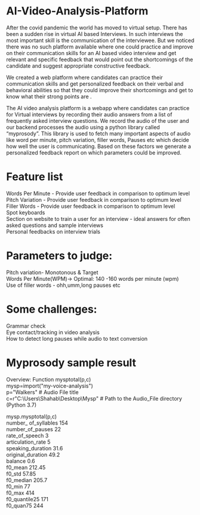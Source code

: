 # AI-Video-Analysis-Platform
After the covid pandemic the world has moved to virtual setup. There has been a sudden rise in virtual AI based Interviews. In such interviews the most important skill is the communication of the interviewee. But we noticed there was no such platform available where one could practice and improve on their communication skills for an AI based video interview and get relevant and specific feedback that would point out the shortcomings of the candidate and suggest appropriate constructive feedback.</Br>

We created a web platform where candidates can practice their communication skills and get personalized feedback on their verbal and behavioral abilities so that they could improve their shortcomings and get to know what their strong points are .</Br>

The AI video analysis platform is a webapp where candidates can practice for Virtual interviews by recording their audio answers from a list of frequently asked interview questions. We record the audio of the user and our backend processes the audio using a python library called “myprosody”. This library is used to fetch many important aspects of audio like word per minute, pitch variation, filler words, Pauses etc which decide how well the user is communicating. Based on these factors we generate a personalized feedback report on which parameters could be improved.</Br>

# Feature list
Words Per Minute - Provide user feedback in comparison to optimum level </Br>
Pitch Variation - Provide user feedback in comparison to optimum level </Br>
Filler Words - Provide user feedback in comparison to optimum level </Br>
Spot keyboards </Br>
Section on website to train a user for an interview - ideal answers for often asked questions and sample interviews </Br>
Personal feedbacks on interview trials </Br>

# Parameters to judge:
Pitch variation- Monotonous & Target </Br>
Words Per Minute(WPM)-> Optimal: 140 -160 words per minute (wpm) </Br>
Use of filler words - ohh,umm,long pauses etc </Br>

# Some challenges:
Grammar check </Br>
Eye contact/tracking in video analysis </Br>
How to detect long pauses while audio to text conversion </Br>

# Myprosody sample result
Overview: Function mysptotal(p,c) </Br>
mysp=import("my-voice-analysis") </Br>
p="Walkers" # Audio File title </Br>
c=r"C:\Users\Shahab\Desktop\Mysp" # Path to the Audio_File directory (Python 3.7) </Br>

mysp.mysptotal(p,c) </Br>
number_ of_syllables 154 </Br>
number_of_pauses 22 </Br>
rate_of_speech 3 </Br>
articulation_rate 5 </Br>
speaking_duration 31.6 </Br>
original_duration 49.2 </Br>
balance 0.6 </Br>
f0_mean 212.45 </Br>
f0_std 57.85 </Br>
f0_median 205.7 </Br>
f0_min 77 </Br>
f0_max 414 </Br>
f0_quantile25 171 </Br>
f0_quan75 244 </Br>
